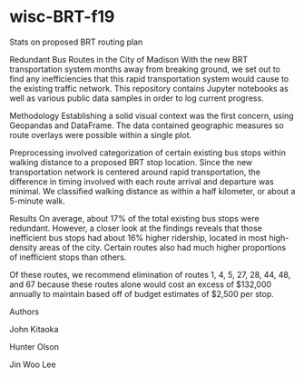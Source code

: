 # wisc-BRT-f19
Stats on proposed BRT routing plan

Redundant Bus Routes in the City of Madison
With the new BRT transportation system months away from breaking ground, we set out to find any inefficiencies that this rapid transportation system would cause to the existing traffic network. This repository contains Jupyter notebooks as well as various public data samples in order to log current progress.

Methodology
Establishing a solid visual context was the first concern, using Geopandas and DataFrame. The data contained geographic measures so route overlays were possible within a single plot.

Preprocessing involved categorization of certain existing bus stops within walking distance to a proposed BRT stop location. Since the new transportation network is centered around rapid transportation, the difference in timing involved with each route arrival and departure was minimal. We classified walking distance as within a half kilometer, or about a 5-minute walk.

Results
On average, about 17% of the total existing bus stops were redundant. However, a closer look at the findings reveals that those inefficient bus stops had about 16% higher ridership, located in most high-density areas of the city. Certain routes also had much higher proportions of inefficient stops than others.

Of these routes, we recommend elimination of routes 1, 4, 5, 27, 28, 44, 48, and 67 because these routes alone would cost an excess of $132,000 annually to maintain based off of budget estimates of $2,500 per stop.

Authors

John Kitaoka

Hunter Olson 

Jin Woo Lee 
